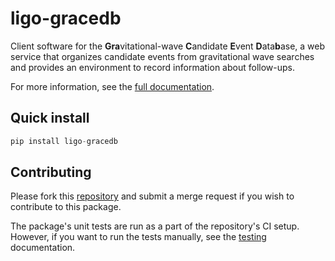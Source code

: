 # ligo-gracedb
Client software for the <b>Gra</b>vitational-wave <b>C</b>andidate <b>E</b>vent <b>D</b>ata<b>b</b>ase, a web service that organizes candidate events from gravitational wave searches and provides an environment to record information about follow-ups.

For more information, see the [full documentation](https://gw.readthedocs.io/ligo-gracedb/).

## Quick install
```python
pip install ligo-gracedb
```

## Contributing
Please fork this [repository](https://git.ligo.org/lscsoft/gracedb-client) and submit a merge request if you wish to contribute to this package.

The package's unit tests are run as a part of the repository's CI setup.
However, if you want to run the tests manually, see the [testing](ligo/gracedb/test/TESTING.md) documentation.
